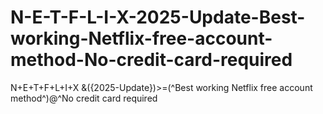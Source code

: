 # N-E-T-F-L-I-X-2025-Update-Best-working-Netflix-free-account-method-No-credit-card-required
N+E+T+F+L+I+X &amp;({2025-Update})>=(^Best working Netflix free account method^)@^No credit card required

